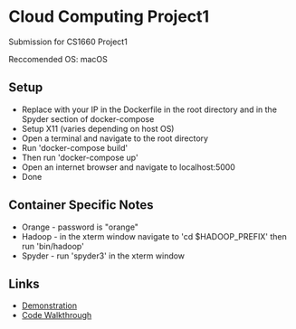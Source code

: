 # Cloud Computing Project1
Submission for CS1660 Project1

Reccomended OS: macOS

## Setup
  - Replace <IPADDRESS> with your IP in the Dockerfile in the root directory and in the Spyder section of docker-compose
  - Setup X11 (varies depending on host OS)
  - Open a terminal and navigate to the root directory
  - Run 'docker-compose build'
  - Then run 'docker-compose up'
  - Open an internet browser and navigate to localhost:5000
  - Done
## Container Specific Notes
  - Orange - password is "orange"
  - Hadoop - in the xterm window navigate to 'cd $HADOOP_PREFIX' then run 'bin/hadoop'
  - Spyder - run 'spyder3' in the xterm window

## Links
  - [Demonstration](https://youtu.be/GwQNxtpPAAE)
  - [Code Walkthrough](https://youtu.be/tNRs-vY_Kvs)
